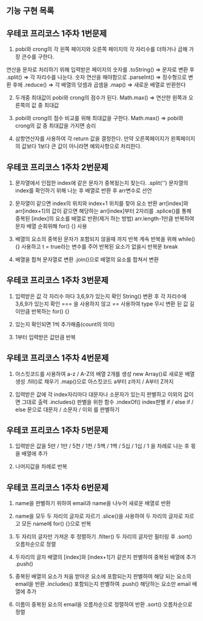 ## 기능 구현 목록
## 우테코 프리코스 1주차 1번문제

1. pobi와 crong의 각 왼쪽 페이지와 오른쪽 페이지의
각 자리수를 더하거나 곱해 가장 큰수를 구한다.

연산을 문자로 처리하기 위해 입력받은 페이지의 숫자를
.toString() => 문자로 변환 후
.split() => 각 자리수를 나눈다.
숫자 연산을 해야함으로
.parseInt() => 정수형으로 변환 후에
.reduce() => 각 배열의 덧셈과 곱셈을
.map() => 새로운 배열로 반환한다

2. 두개중 최대값이 pobi와 crong의 점수가 된다.
Math.max() =>  연산한 왼쪽과 오른쪽의 값 중 최대값

3. pobi와 crong의 점수 비교를 위해 최대값을 구한다.
Math.max() => pobi와 crong의 값 중 최대값을 가지면 승리

4. 삼항연산자를 사용하여 각 return 값을 결정한다.
만약 오른쪽페이지가 왼쪽페이지의 값보다 1보다 큰 값이 아니라면 예외사항으로 처리한다.

## 우테코 프리코스 1주차 2번문제

1. 문자열에서 인접한 index에 같은 문자가 중복됬는지 찾는다.
.split('') 문자열의 index를 확인하기 위해 나눈 후 배열로 반환 후 arr변수로 선언

2. 문자열이 같으면 index의 위치와 index+1 위치를 찾아 요소 반환
arr[index]와 arr[index+1]의 값이 같으면 해당하는 arr[index]부터 2자리를
.splice()를 통해 중복된 [index]의 요소를 배열로 반환(제거 하는 방법)
arr.length-1만큼 반복하여 문자 배열 순회위해 for() {} 사용

3. 배열의 요소의 중복된 문자가 포함되지 않을때 까지 반복
계속 반복을 위해 while() {} 사용하고
t = true라는 변수를 주어 반복된 요소가 없을시 반복문 break

4. 배열을 합쳐 문자열로 변환
.join()으로 배열의 요소를 합쳐서 변환

## 우테코 프리코스 1주차 3번문제

1. 입력받은 값 각 자리수 마다 3,6,9가 있는지 확인
String() 변환 후 각 자리수에 3,6,9가 있는지 확인
=== 을 사용하지 않고 == 사용하여 type 무시
변환 된 값 길이만큼 반복하는 for() {}

2. 있는지 확인되면 1씩 추가해줌(count의 의미)

3. 1부터 입력받은 값만큼 반복

## 우테코 프리코스 1주차 4번문제

1. 아스킷코드를 사용하여 a-z / A-Z의 배열 2개를 생성
new Array()로 새로운 배열 생성
.fill()로 채우기
.map()으로 아스킷코드 a부터 z까지 / A부터 Z까지

2. 입력받은 값에 각 index자리마다 대문자나 소문자가 있는지 판별하고 이외의 값이면 그대로 출력 
.includes() 판별을 위한 함수
.indexOf() index판별
if / else if / else 문으로 대문자 / 소문자 / 이외 를 판별하기

## 우테코 프리코스 1주차 5번문제

1. 입력받은 값을 5만 / 1만 / 5천 / 1천 / 5백 / 1백 / 5십 / 1십 / 1 을 차례로 나눈 후 몫을 배열에 추가

2. 나머지값을 차례로 반복

## 우테코 프리코스 1주차 6번문제

1. name을 판별하기 위하여 email과 name을 나누어 새로운 배열로 반환

2. name을 모두 두 자리의 글자로 자르기
.slice()을 사용하여 두 자리의 글자로 자르고
모든 name에 for() {}으로 반복

3. 두 자리의 글자만 가져온 후 정렬하기
.filter() 두 자리의 글자만 필터링 후
.sort() 오름차순으로 정렬

4. 두자리의 글자 배열의 [index]와 [index+1]가 같은지 판별하여 중복된 배열에 추가
.push()

5. 중복된 배열의 요소가 처음 받아온 요소에 포함되는지 판별하여 해당 되는 요소의 email을 반환
.includes() 포함되는지 판별하여
.push() 해당하는 요소만 email 배열에 추가

6. 이름이 중복된 요소의 email을 오름차순으로 정렬하여 반환
.sort() 오름차순으로 정렬
